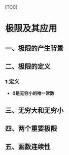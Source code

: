 [TOC]

# 极限及其应用

## 一、极限的产生背景





## 二、极限的定义

### 1.定义





+ **0是无穷小的唯一常数**





## 三、无穷大和无穷小





## 四、两个重要极限







## 五、函数连续性

